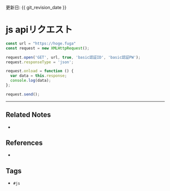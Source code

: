 更新日: {{ git_revision_date }}

# js apiリクエスト
```js
const url = "https://hoge.fuga"
const request = new XMLHttpRequest();

request.open('GET', url, true, 'basic認証ID', 'basic認証PW');
request.responseType = 'json';

request.onload = function () {
  var data = this.response;
  console.log(data);
};

request.send();
```

---
## Related Notes
- 

## References
- 

## Tags
- `#js`